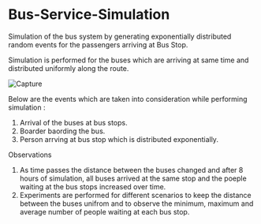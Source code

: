 # Bus-Service-Simulation
Simulation of the bus system by generating exponentially distributed  random events for the passengers arriving at Bus Stop.

Simulation is performed for the buses which are arriving at same time and distributed uniformly along the route.

![Capture](https://user-images.githubusercontent.com/72769273/102701953-b5bc2c80-422a-11eb-9fd5-9ab33fddb3a7.JPG)


Below are the events which are taken into consideration while performing simulation :

1. Arrival of the buses at bus stops.
2. Boarder baording the bus.
3. Person arrving at bus stop which is distributed exponentially.

Observations
1. As time passes the distance between the buses changed and after 8 hours of simulation, all buses arrived at the same stop and the poeple waiting at the bus stops
increased over time.
2. Experiments are performed for different scenarios to keep the distance between the buses unifrom and to observe the minimum, maximum and average number of people 
   waiting at each bus stop.




